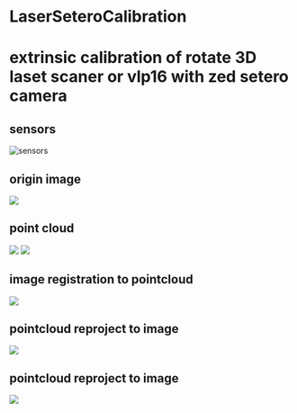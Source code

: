 # LaserSeteroCalibration
extrinsic calibration of rotate 3D laset scaner or vlp16 with zed setero camera
====

## sensors
![sensors](https://github.com/suijingfeng/LaserSeteroCalibration/blob/master/doc/sensor.JPG)

## origin image
![](https://github.com/suijingfeng/LaserSeteroCalibration/blob/master/results/6/reim.png)

## point cloud
![](https://github.com/suijingfeng/LaserSeteroCalibration/blob/master/results/6/pc3d.jpg)
![](https://github.com/suijingfeng/LaserSeteroCalibration/blob/master/results/6/top_view.png)

## image registration to pointcloud
![](https://github.com/suijingfeng/LaserSeteroCalibration/blob/master/results/6/Screenshot%20from%202017-07-07%2011-05-02.png)

## pointcloud reproject to image
![](https://github.com/suijingfeng/LaserSeteroCalibration/blob/master/results/6/project06.png)

## pointcloud reproject to image
![](https://github.com/suijingfeng/LaserSeteroCalibration/blob/master/results/6/project06.png)
